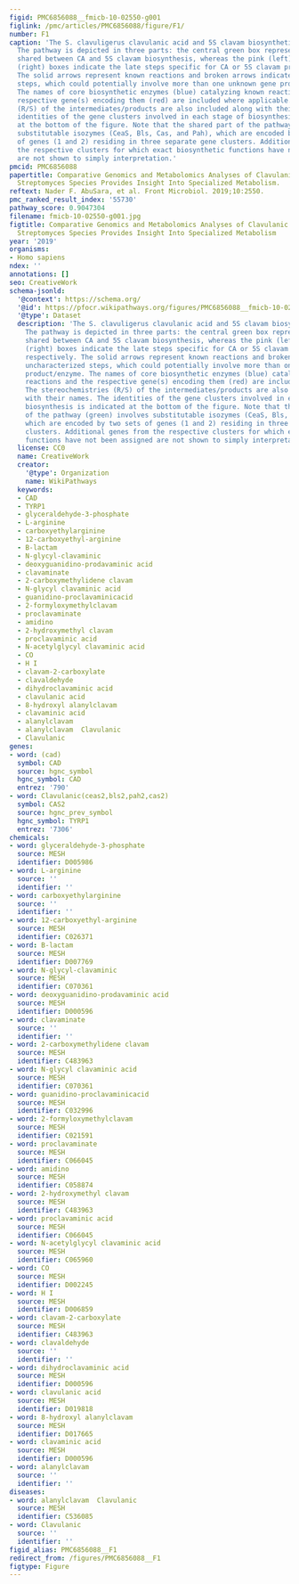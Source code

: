 ```yaml
---
figid: PMC6856088__fmicb-10-02550-g001
figlink: /pmc/articles/PMC6856088/figure/F1/
number: F1
caption: 'The S. clavuligerus clavulanic acid and 5S clavam biosynthetic pathways.
  The pathway is depicted in three parts: the central green box represents the steps
  shared between CA and 5S clavam biosynthesis, whereas the pink (left) and yellow
  (right) boxes indicate the late steps specific for CA or 5S clavam production, respectively.
  The solid arrows represent known reactions and broken arrows indicate uncharacterized
  steps, which could potentially involve more than one unknown gene product/enzyme.
  The names of core biosynthetic enzymes (blue) catalyzing known reactions and the
  respective gene(s) encoding them (red) are included where applicable. The stereochemistries
  (R/S) of the intermediates/products are also included along with their names. The
  identities of the gene clusters involved in each stage of biosynthesis is indicated
  at the bottom of the figure. Note that the shared part of the pathway (green) involves
  substitutable isozymes (CeaS, Bls, Cas, and Pah), which are encoded by two sets
  of genes (1 and 2) residing in three separate gene clusters. Additional genes from
  the respective clusters for which exact biosynthetic functions have not been assigned
  are not shown to simply interpretation.'
pmcid: PMC6856088
papertitle: Comparative Genomics and Metabolomics Analyses of Clavulanic Acid-Producing
  Streptomyces Species Provides Insight Into Specialized Metabolism.
reftext: Nader F. AbuSara, et al. Front Microbiol. 2019;10:2550.
pmc_ranked_result_index: '55730'
pathway_score: 0.9047304
filename: fmicb-10-02550-g001.jpg
figtitle: Comparative Genomics and Metabolomics Analyses of Clavulanic Acid-Producing
  Streptomyces Species Provides Insight Into Specialized Metabolism
year: '2019'
organisms:
- Homo sapiens
ndex: ''
annotations: []
seo: CreativeWork
schema-jsonld:
  '@context': https://schema.org/
  '@id': https://pfocr.wikipathways.org/figures/PMC6856088__fmicb-10-02550-g001.html
  '@type': Dataset
  description: 'The S. clavuligerus clavulanic acid and 5S clavam biosynthetic pathways.
    The pathway is depicted in three parts: the central green box represents the steps
    shared between CA and 5S clavam biosynthesis, whereas the pink (left) and yellow
    (right) boxes indicate the late steps specific for CA or 5S clavam production,
    respectively. The solid arrows represent known reactions and broken arrows indicate
    uncharacterized steps, which could potentially involve more than one unknown gene
    product/enzyme. The names of core biosynthetic enzymes (blue) catalyzing known
    reactions and the respective gene(s) encoding them (red) are included where applicable.
    The stereochemistries (R/S) of the intermediates/products are also included along
    with their names. The identities of the gene clusters involved in each stage of
    biosynthesis is indicated at the bottom of the figure. Note that the shared part
    of the pathway (green) involves substitutable isozymes (CeaS, Bls, Cas, and Pah),
    which are encoded by two sets of genes (1 and 2) residing in three separate gene
    clusters. Additional genes from the respective clusters for which exact biosynthetic
    functions have not been assigned are not shown to simply interpretation.'
  license: CC0
  name: CreativeWork
  creator:
    '@type': Organization
    name: WikiPathways
  keywords:
  - CAD
  - TYRP1
  - glyceraldehyde-3-phosphate
  - L-arginine
  - carboxyethylarginine
  - 12-carboxyethyl-arginine
  - B-lactam
  - N-glycyl-clavaminic
  - deoxyguanidino-prodavaminic acid
  - clavaminate
  - 2-carboxymethylidene clavam
  - N-glycyl clavaminic acid
  - guanidino-proclavaminicacid
  - 2-formyloxymethylclavam
  - proclavaminate
  - amidino
  - 2-hydroxymethyl clavam
  - proclavaminic acid
  - N-acetylglycyl clavaminic acid
  - CO
  - H I
  - clavam-2-carboxylate
  - clavaldehyde
  - dihydroclavaminic acid
  - clavulanic acid
  - 8-hydroxyl alanylclavam
  - clavaminic acid
  - alanylclavam
  - alanylclavam  Clavulanic
  - Clavulanic
genes:
- word: (cad)
  symbol: CAD
  source: hgnc_symbol
  hgnc_symbol: CAD
  entrez: '790'
- word: Clavulanic(ceas2,bls2,pah2,cas2)
  symbol: CAS2
  source: hgnc_prev_symbol
  hgnc_symbol: TYRP1
  entrez: '7306'
chemicals:
- word: glyceraldehyde-3-phosphate
  source: MESH
  identifier: D005986
- word: L-arginine
  source: ''
  identifier: ''
- word: carboxyethylarginine
  source: ''
  identifier: ''
- word: 12-carboxyethyl-arginine
  source: MESH
  identifier: C026371
- word: B-lactam
  source: MESH
  identifier: D007769
- word: N-glycyl-clavaminic
  source: MESH
  identifier: C070361
- word: deoxyguanidino-prodavaminic acid
  source: MESH
  identifier: D000596
- word: clavaminate
  source: ''
  identifier: ''
- word: 2-carboxymethylidene clavam
  source: MESH
  identifier: C483963
- word: N-glycyl clavaminic acid
  source: MESH
  identifier: C070361
- word: guanidino-proclavaminicacid
  source: MESH
  identifier: C032996
- word: 2-formyloxymethylclavam
  source: MESH
  identifier: C021591
- word: proclavaminate
  source: MESH
  identifier: C066045
- word: amidino
  source: MESH
  identifier: C058874
- word: 2-hydroxymethyl clavam
  source: MESH
  identifier: C483963
- word: proclavaminic acid
  source: MESH
  identifier: C066045
- word: N-acetylglycyl clavaminic acid
  source: MESH
  identifier: C065960
- word: CO
  source: MESH
  identifier: D002245
- word: H I
  source: MESH
  identifier: D006859
- word: clavam-2-carboxylate
  source: MESH
  identifier: C483963
- word: clavaldehyde
  source: ''
  identifier: ''
- word: dihydroclavaminic acid
  source: MESH
  identifier: D000596
- word: clavulanic acid
  source: MESH
  identifier: D019818
- word: 8-hydroxyl alanylclavam
  source: MESH
  identifier: D017665
- word: clavaminic acid
  source: MESH
  identifier: D000596
- word: alanylclavam
  source: ''
  identifier: ''
diseases:
- word: alanylclavam  Clavulanic
  source: MESH
  identifier: C536085
- word: Clavulanic
  source: ''
  identifier: ''
figid_alias: PMC6856088__F1
redirect_from: /figures/PMC6856088__F1
figtype: Figure
---
```

